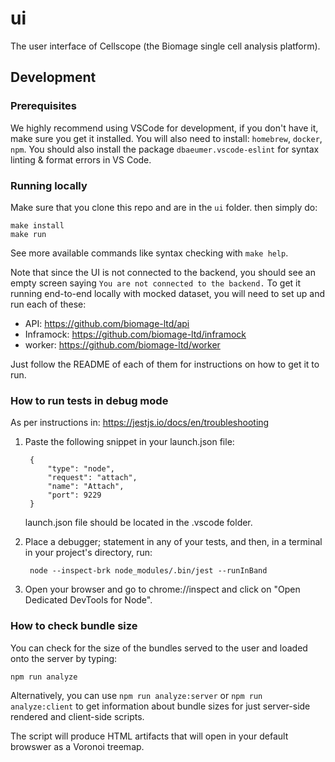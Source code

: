 ui
==

The user interface of Cellscope (the Biomage single cell analysis platform).

Development
-----------

### Prerequisites

We highly recommend using VSCode for development, if you don't have it, make sure you get it installed. You will also need to install:
`homebrew`, `docker`, `npm`. You should also install the package `dbaeumer.vscode-eslint` for syntax linting & format errors in VS Code.

### Running locally

Make sure that you clone this repo and are in the `ui` folder. then simply do:

    make install
    make run

See more available commands like syntax checking with `make help`.

Note that since the UI is not connected to the backend, you should see an empty screen saying `You are not connected to the backend.`
To get it running end-to-end locally with mocked dataset, you will need to set up and run each of these:

- API: https://github.com/biomage-ltd/api
- Inframock: https://github.com/biomage-ltd/inframock
- worker: https://github.com/biomage-ltd/worker

Just follow the README of each of them for instructions on how to get it to run.

### How to run tests in debug mode

As per instructions in: https://jestjs.io/docs/en/troubleshooting

1. Paste the following snippet in your launch.json file:

        {
            "type": "node",
            "request": "attach",
            "name": "Attach",
            "port": 9229
        }

    launch.json file should be located in the .vscode folder.

2. Place a debugger; statement in any of your tests, and then, in a terminal in your project's directory, run:

        node --inspect-brk node_modules/.bin/jest --runInBand

3. Open your browser and go to chrome://inspect and click on "Open Dedicated DevTools for Node".

### How to check bundle size

You can check for the size of the bundles served to the user and loaded onto the server by typing:

    npm run analyze

Alternatively, you can use `npm run analyze:server` or `npm run analyze:client` to get information about
bundle sizes for just server-side rendered and client-side scripts.

The script will produce HTML artifacts that will open in your default browswer as a Voronoi treemap.